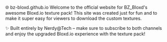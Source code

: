 🌐 bz-bloxd.github.io
Welcome to the official website for BZ_Bloxd's awesome Bloxd.io texture pack!
This site was created just for fun and to make it super easy for viewers to download the custom textures.

✨ Built entirely by Nerdy@Tech – make sure to subscribe to both channels and enjoy the upgraded Bloxd.io experience with the texture pack!

